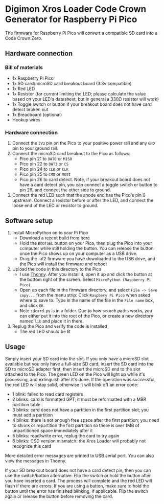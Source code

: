 Digimon Xros Loader Code Crown Generator for Raspberry Pi Pico
==============================================================

The firmware for Raspberry Pi Pico will convert a compatible SD card into a
Code Crown Zero.

Hardware connection
-------------------

### Bill of materials

- 1x Raspberry Pi Pico
- 1x SD card/microSD card breakout board (3.3v compatible)
- 1x Red LED
- 1x Resistor (for current limiting the LED; please calculate the value based
  on your LED's datasheet, but in general a 330Ω resistor will work)
- 1x Toggle switch or button if your breakout board does not have card detect
  broken out
- 1x Breadboard (optional)
- Hookup wires

### Hardware connection

1. Connect the `3V3` pin on the Pico to your positive power rail and any `GND`
   pin to your ground rail.
2. Connect the microSD card breakout to the Pico as follows:
   - Pico pin 21 to `DAT0` or `MISO`
   - Pico pin 22 to `DAT3` or `CS`
   - Pico pin 24 to `CLK` or `CLK`
   - Pico pin 25 to `CMD` or `MOSI`
   - Pico pin 26 to card detect. Note, if your breakout board does not have a
     card detect pin, you can connect a toggle switch or button to pin 26, and
     connect the other side to ground.
3. Connect the red LED such that the anode end has the Pico's pin 6 upstream.
   Connect a resistor before or after the LED, and connect the loose end of the
   LED or resistor to ground.

Software setup
--------------

1. Install MicroPython on to your Pi Pico
   - Download a recent build from [here](https://micropython.org/download/rp2-pico/)
   - Hold the `BOOTSEL` button on your Pico, then plug the Pico into your
     computer while still holding the button. You can release the button
     once the Pico shows up on your computer as a USB drive.
   - Drag the .uf2 firmware you have downloaded to the USB drive, and the
     Pico will install the firmware and reboot
2. Upload the code in this directory to the Pico
   - I use [Thonny](https://thonny.org/). After you install it, open it up
     and click the button at the bottom right of the screen. Select
     `MicroPython (Raspberry Pi Pico)`.
   - Open up each file in the firmware directory, and select `File ->
     Save copy...` from the menu strip. Click `Raspbery Pi Pico` when asked
     where to save to. Type in the name of the file in the `File name` box,
     and click `OK`.
   - Note `sdcard.py` is in a folder. Due to how search paths works, you can
     either put it into the root of the Pico, or create a new directory named
     `lib` and place it in there.
3. Replug the Pico and verify the code is installed
   - The red LED should be lit

Usage
-----

Simply insert your SD card into the slot. If you only have a microSD slot
available but you only have a full-size SD card, insert the SD card into the
SD to microSD adapter first, then insert the microSD end to the slot attached
to the Pico. The green LED on the Pico will light up while it's processing,
and extinguish after it's done. If the operation was successful, the red LED
will stay solid, otherwise it will blink off an error code:

- 1 blink: failed to read card registers
- 2 blinks: card is formatted GPT; it must be reformatted with a MBR partition
  table
- 3 blinks: card does not have a partition in the first partition slot; you
  must add a partition
- 4 blinks: there is not enough free space after the first partition; you need
  to shrink or repartition the first partition so there is over 1MB of
  unpartitioned space immediately after it
- 5 blinks: read/write error, replug the card to try again
- 6 blinks: CSD version mismatch: the Xros Loader will probably not recognize
  this card

More detailed error messages are printed to USB serial port. You can
also view the messages in Thonny.

If your SD breakout board does not have a
card detect pin, then you can use the switch/button alternative. Flip the
switch or hold the button after you have inserted a card. The process will
complete and the red LED will flash if there are errors. If you are using a
button, make sure to hold the button until the error has finished blinking, if
applicable. Flip the switch again or release the button before removing the
card.
